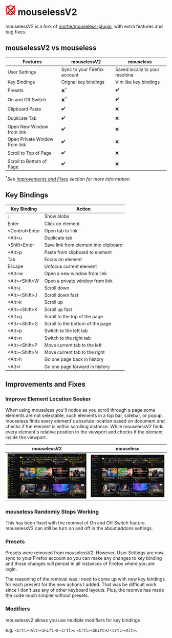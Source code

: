 # ![logo](dist/assets/icon-32.png) mouselessV2

mouselessV2 is a fork of
[mortie/mouseless-plugin](https://github.com/mortie/mouseless-plugin),
with extra features and bug fixes.

## mouselessV2 vs mouseless

| Features                      | mouselessV2                  | mouseless                     |
| ----------------------------- | ---------------------------- | ----------------------------- |
| User Settings                 | Sync to your Firefox account | Saved locally to your machine |
| Key Bindings                  | Orignal key bindings         | Vim like key bindings         |
| Presets                       | :x:<sup>\*</sup>             | :heavy_check_mark:            |
| On and Off Switch             | :x:<sup>\*</sup>             | :heavy_check_mark:            |
| Clipboard Paste               | :heavy_check_mark:           | :x:                           |
| Duplicate Tab                 | :heavy_check_mark:           | :x:                           |
| Open New Window from link     | :heavy_check_mark:           | :x:                           |
| Open Private Window from link | :heavy_check_mark:           | :x:                           |
| Scroll to Top of Page         | :heavy_check_mark:           | :x:                           |
| Scroll to Bottom of Page      | :heavy_check_mark:           | :x:                           |

<sup>\*</sup>_See [Improvements and Fixes](#improvements-and-fixes) section for more information_

## Key Bindings

| Key Binding     | Action                                |
| --------------- | ------------------------------------- |
| ;               | Show blobs                            |
| Enter           | Click on element                      |
| \<Control>Enter | Open tab to link                      |
| \<Alt>u         | Duplicate tab                         |
| \<Shift>Enter   | Save link from element into clipboard |
| \<Alt>p         | Paste from clipboard to element       |
| Tab             | Focus on element                      |
| Escape          | Unfocus current element               |
| \<Alt>w         | Open a new window from link           |
| \<Alt>\<Shift>W | Open a private window from link       |
| \<Alt>j         | Scroll down                           |
| \<Alt>\<Shift>J | Scroll down fast                      |
| \<Alt>k         | Scroll up                             |
| \<Alt>\<Shift>K | Scroll up fast                        |
| \<Alt>g         | Scroll to the top of the page         |
| \<Alt>\<Shift>G | Scroll to the bottom of the page      |
| \<Alt>p         | Switch to the left tab                |
| \<Alt>n         | Switch to the right tab               |
| \<Alt>\<Shift>P | Move current tab to the left          |
| \<Alt>\<Shift>N | Move current tab to the right         |
| \<Alt>h         | Go one page back in history           |
| \<Alt>l         | Go one page forward in history        |

## Improvements and Fixes

### Improve Element Location Seeker

When using mouseless you'll notice as you scroll through a page some elements are not selectable,
such elements in a top bar, sidebar, or popup. mouseless finds every element's absolute location
based on document and checks if the element is within scrolling distance. While mouselessV2
finds every element's relative position to the viewport and checks if the element inside the
viewport.

| mouselessV2                          | mouseless                        |
| ------------------------------------ | -------------------------------- |
| ![mouselessV2](imgs/mouselessV2.png) | ![mouseless](imgs/mouseless.png) |

### mouseless Randomly Stops Working

This has been fixed with the reomval of On and Off Switch feature. mouselessV2 can still be turn
on and off in the about:addons settings.

### Presets

Presets were removed from mouselessV2. However, User Settings are now sync to your Firefox
account so you can make any changes to key binding and those changes will persist in all instances
of Firefox where you are login.

The reasoning of the removal was I need to come up with new key bindings for each present for
the new actions I added. That was be difficult work since I don't use any of other keyboard layouts.
Plus, the reomve has made the code much simpler without presets.

### Modifiers

mouselessv2 allows you use multiple modifiers for key bindings

e.g. `<Crtl><Alt><Shift>U` `<Crtl>u` `<Crtl><Shift>U` `<Crtl><Alt>u`
